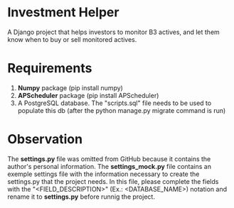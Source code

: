 # Investment Helper
A Django project that helps investors to monitor B3 actives, and let them know when to buy or sell monitored actives.

# Requirements
1. **Numpy** package (pip install numpy)
2. **APScheduler** package (pip install APScheduler)
3. A PostgreSQL database. The "scripts.sql" file needs to be used to populate this db (after the python manage.py migrate command is run)

# Observation
The **settings.py** file was omitted from GitHub because it contains the author's personal information. The **settings_mock.py** file contains an exemple settings file with the information necessary to create the settings.py that the project needs. In this file, please complete the fields with the "<FIELD_DESCRIPTION>" (Ex.: <DATABASE_NAME>) notation and rename it to **settings.py** before runnig the project.

